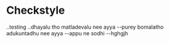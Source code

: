 # Checkstyle 
..testing
..dhayalu tho matladevalu nee ayya
--purey bomalatho adukuntadhu nee ayya
--appu ne sodhi
--hghgjh
